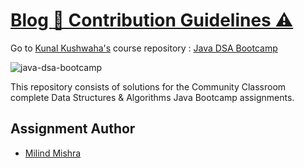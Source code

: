 # [Blog ](https://thatbeautifuldream.github.io/java-dsa-bootcamp/) [🚨 Contribution Guidelines ⚠️](https://github.com/thatbeautifuldream/java-dsa-bootcamp/blob/gh-pages/CONTRIBUTING.md)

Go to [Kunal Kushwaha's](https://github.com/kunal-kushwaha) course repository : [Java DSA Bootcamp](https://github.com/kunal-kushwaha/DSA-Bootcamp-Java)

![java-dsa-bootcamp](https://socialify.git.ci/thatbeautifuldream/java-dsa-bootcamp/image?description=1&language=1&owner=1&pattern=Floating%20Cogs&theme=Dark)

This repository consists of solutions for the Community Classroom complete Data Structures & Algorithms Java Bootcamp assignments.

## Assignment Author

- [Milind Mishra](https://milind.bio.link)
